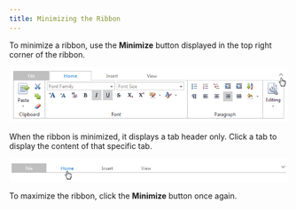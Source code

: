 ```yaml
---
title: Minimizing the Ribbon
---
```

To minimize a ribbon, use the **Minimize** button displayed in the top right corner of the ribbon.

![EUD_Ribbon_MinButton](../../images/Img22686.png)

When the ribbon is minimized, it displays a tab header only. Click a tab to display the content of that specific tab.

![EUD_Ribbon_Minimized](../../images/Img22687.png)

To maximize the ribbon, click the **Minimize** button once again.